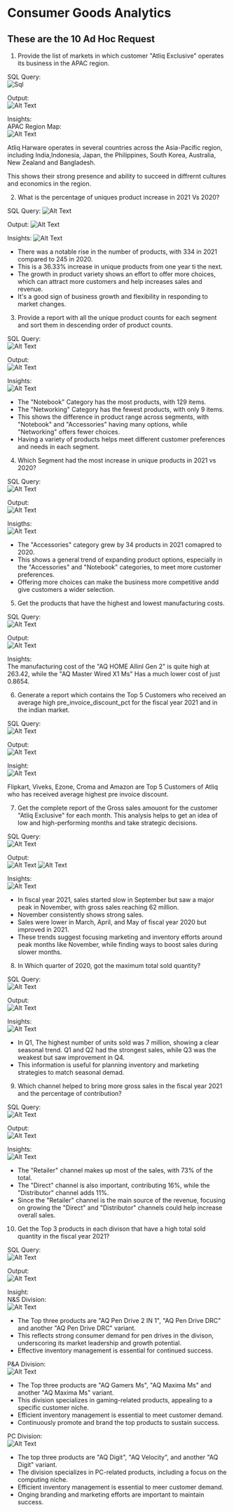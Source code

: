 # Consumer Goods Analytics

## These are the 10 Ad Hoc Request
1. Provide the list of markets in which customer "Atliq Exclusive" operates its business in the APAC region.

SQL Query:    
![Sql](https://github.com/Sumit-Mahat0/Customer_Goods_Analytics/blob/main/SQL%20Images/1%20list%20of%20Market%20code.png)


Output:   
![Alt Text](https://github.com/Sumit-Mahat0/Customer_Goods_Analytics/blob/main/SQL%20Images/1%20list%20of%20Market%20APAC%20result.png)


Insights:   
APAC Region Map:         
![Alt Text](https://github.com/Sumit-Mahat0/Customer_Goods_Analytics/blob/main/SQL%20Images/1%20APAC%20Region%20Map.png)

Atliq Harware operates in several countries across the Asia-Pacific region, including India,Indonesia, Japan, the Philippines, South Korea, Australia, New Zealand and Bangladesh. 

This shows their strong presence and ability to succeed in diffrernt cultures and economics in the region.                       

2. What is the percentage of uniques product increase in 2021 Vs 2020?

SQL Query:
![Alt Text](https://github.com/Sumit-Mahat0/Customer_Goods_Analytics/blob/main/SQL%20Images/2%20Unique%20Product%2020%20vs%2021%20code.png)

Output:
![Alt Text](https://github.com/Sumit-Mahat0/Customer_Goods_Analytics/blob/main/SQL%20Images/2%20Unique%20Product%2020%20vs%2021%20Result.png)

Insights:
![Alt Text](https://github.com/Sumit-Mahat0/Customer_Goods_Analytics/blob/main/SQL%20Images/2%20chart%2020%20vs%2021.png)

* There was a notable rise in the number of products, with 334 in 2021 compared to 245 in 2020.
* This is a 36.33% increase in unique products from one year ti the next.
* The growth in product variety shows an effort to offer more choices, which can attract more customers and help increases sales and revenue.
* It's a good sign of business growth and flexibility in responding to market changes.

3. Provide a report with all the unique product counts for each segment and sort them in descending order of product counts.

SQL Query:    
![Alt Text](https://github.com/Sumit-Mahat0/Customer_Goods_Analytics/blob/main/SQL%20Images/3%20Product%20count%20by%20segment%20Code.png)

Output:     
![Alt Text](https://github.com/Sumit-Mahat0/Customer_Goods_Analytics/blob/main/SQL%20Images/3%20Product%20count%20by%20segment%20Result.png)

Insights:    
![Alt Text](https://github.com/Sumit-Mahat0/Customer_Goods_Analytics/blob/main/SQL%20Images/3%20Product%20count%20by%20segment%20Bar%20chart.png)

* The "Notebook" Category has the most products, with 129 items. 
* The "Networking" Category has the fewest products, with only 9 items. 
* This shows the difference in product range across segments, with "Notebook" and "Accessories" having many options, while "Networking" offers fewer choices. 
* Having a variety of products helps meet different customer preferences and needs in each segment. 

4. Which Segment had the most increase in unique products in 2021 vs 2020?

SQL Query:    
![Alt Text](https://github.com/Sumit-Mahat0/Customer_Goods_Analytics/blob/main/SQL%20Images/4%20most%20increase%20unq%20pd%2020%20vs%2021%20code.png)

Output:      
![Alt Text](https://github.com/Sumit-Mahat0/Customer_Goods_Analytics/blob/main/SQL%20Images/3%20Product%20count%20by%20segment%20Result.png)

Insigths:      
![Alt Text](https://github.com/Sumit-Mahat0/Customer_Goods_Analytics/blob/main/SQL%20Images/4%20most%20increase%20unq%20pd%2020%20vs%2021%20chart.png)

* The "Accessories" category grew by 34 products in 2021 comapred to 2020. 
* This shows a general trend of expanding product options, especially in the "Accessories" and "Notebook" categories, to meet more customer preferences. 
* Offering more choices can make the business more competitive andd give customers a wider selection.  
 
5. Get the products that have the highest and lowest manufacturing costs.

SQL Query:           
![Alt Text](https://github.com/Sumit-Mahat0/Customer_Goods_Analytics/blob/main/SQL%20Images/5%20highest%20lower%20manufacturing%20product%20code.png)

Output:                       
![Alt Text](https://github.com/Sumit-Mahat0/Customer_Goods_Analytics/blob/main/SQL%20Images/5%20highest%20lower%20manufacturing%20product%20result.png)

Insights:           
The manufacturing cost of the "AQ HOME Allinl Gen 2" is quite high at 263.42, while the "AQ Master Wired X1 Ms" Has a much lower cost of just 0.8654.  

6. Generate a report which contains the Top 5 Customers who received an average high pre_invoice_discount_pct for the fiscal year 2021 and in the indian market.   

SQL Query:                  
![Alt Text](https://github.com/Sumit-Mahat0/Customer_Goods_Analytics/blob/main/SQL%20Images/6%20top%205%20customer%20pre_invoice%20Code.png)

Output:            
![Alt Text](https://github.com/Sumit-Mahat0/Customer_Goods_Analytics/blob/main/SQL%20Images/6%20top%205%20customer%20pre_invoice%20result.png)

Insight:               
![Alt Text](https://github.com/Sumit-Mahat0/Customer_Goods_Analytics/blob/main/SQL%20Images/6%20top%205%20customer%20pre_invoice%20chart.png)

Flipkart, Viveks, Ezone, Croma and Amazon are Top 5 Customers of Atliq who has received average highest pre invoice discount.

7. Get the complete report of the Gross sales amouont for the customer "Atliq Exclusive" for each month. This analysis helps to get an idea of low and high-performing months and take strategic decisions. 

SQL Query:             
![Alt Text](https://github.com/Sumit-Mahat0/Customer_Goods_Analytics/blob/main/SQL%20Images/7%20Gross%20Sales%20Amount.png)

Output:               
![Alt Text](https://github.com/Sumit-Mahat0/Customer_Goods_Analytics/blob/main/SQL%20Images/7%20Gross%20Sales%20Amount%20result1.png)
![Alt Text](https://github.com/Sumit-Mahat0/Customer_Goods_Analytics/blob/main/SQL%20Images/7%20Gross%20Sales%20Amount%20result2.png)

Insights:          
![Alt Text](https://github.com/Sumit-Mahat0/Customer_Goods_Analytics/blob/main/SQL%20Images/7%20Gross%20Sales%20Amount%20chart.png)

* In fiscal year 2021, sales started slow in September but saw a major peak in November, with gross sales reaching 62 million. 
* November consistently shows strong sales.  
* Sales were lower in March, April, and May of fiscal year 2020 but improved in 2021. 
* These trends suggest focusing marketing and inventory efforts around peak months like November, while finding ways to boost sales during slower months. 

8. In Which quarter of 2020, got the maximum total sold quantity? 

SQL Query:              
![Alt Text](https://github.com/Sumit-Mahat0/Customer_Goods_Analytics/blob/main/SQL%20Images/8%20Q%202020%20max%20total%20sold%20quantity%20code.png)

Output:       
![Alt Text](https://github.com/Sumit-Mahat0/Customer_Goods_Analytics/blob/main/SQL%20Images/8%20Q%202020%20max%20total%20sold%20quantity%20result.png)

Insights:          
![Alt Text](https://github.com/Sumit-Mahat0/Customer_Goods_Analytics/blob/main/SQL%20Images/8%20Q%202020%20max%20total%20sold%20quantity%20chart.png)

* In Q1, The highest number of units sold was 7 million, showing a clear seasonal trend. Q1 and Q2 had the strongest sales, while Q3 was the weakest but saw improvement in Q4. 
* This information is useful for planning inventory and marketing strategies to match seasonal demad.        

9. Which channel helped to bring more gross sales in the fiscal year 2021 and the percentage of contribution? 

SQL Query:             
![Alt Text](https://github.com/Sumit-Mahat0/Customer_Goods_Analytics/blob/main/SQL%20Images/9%20channel%20sale%20code.png)

Output:              
![Alt Text](https://github.com/Sumit-Mahat0/Customer_Goods_Analytics/blob/main/SQL%20Images/9%20channel%20sale%20result.png)

Insights:             
![Alt Text](https://github.com/Sumit-Mahat0/Customer_Goods_Analytics/blob/main/SQL%20Images/9%20channel%20sale%20chart.png) 

* The "Retailer" channel makes up most of the sales, with 73% of the total. 
* The "Direct" channel is also important, contributing 16%, while the "Distributor" channel adds 11%.
* Since the "Retailer" channel is the main source of the revenue, focusing on growing the "Direct" and "Distributor" channels could help increase overall sales. 

10. Get the Top 3 products in each divison that have a high total sold quantity in the fiscal year 2021?  

SQL Query:              
![Alt Text](https://github.com/Sumit-Mahat0/Customer_Goods_Analytics/blob/main/SQL%20Images/10%20Top%203%20Product%20code.png)

Output:          
![Alt Text](https://github.com/Sumit-Mahat0/Customer_Goods_Analytics/blob/main/SQL%20Images/10%20Top%203%20Product%20result.png)

Insight:               
N&S Division:            
![Alt Text](https://github.com/Sumit-Mahat0/Customer_Goods_Analytics/blob/main/SQL%20Images/10%20Top%203%20Product%20chart%20N%26S%20Divison.png)
  
* The Top three products are "AQ Pen Drive 2 IN 1", "AQ Pen Drive DRC" and another "AQ Pen Drive DRC" variant. 
* This reflects strong consumer demand for pen drives in the divison, underscoring its market leadership and growth potential. 
* Effective inventory management is essential for continued success. 

P&A Division:            
![Alt Text](https://github.com/Sumit-Mahat0/Customer_Goods_Analytics/blob/main/SQL%20Images/10%20Top%203%20Product%20chart%20P%26A%20Divison.png)

* The Top three products are "AQ Gamers Ms", "AQ Maxima Ms" and another "AQ Maxima Ms" variant. 
* This division specializes in gaming-related products, appealing to a specific customer niche. 
* Efficient inventory management is essential to meet customer demand. 
* Continuously promote and brand the top products to sustain success. 

PC Division:           
![Alt Text](https://github.com/Sumit-Mahat0/Customer_Goods_Analytics/blob/main/SQL%20Images/10%20Top%203%20Product%20chart%20PC%20Divison.png)

* The top three products are "AQ Digit", "AQ Velocity", and another "AQ Digit" variant. 
* The division specializes in PC-related products, including a focus on the computing niche. 
* Efficient inventory management is essential to meer customer demand. 
* Onging branding and marketing efforts are important to maintain success. 
